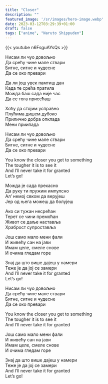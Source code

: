 ```yaml
---
title: "Closer"
description: ""
featured_image: '/sr/images/hero-image.webp'
date: 2023-03-12T03:29:39+01:00
draft: false
tags: ["anime", "Naruto Shippuden"]
---
```


{{< youtube n6FsguAYsQs >}}

Нисам ли чуо довољно  
Да срећу чине мале ствари  
Битне, ситне и чудесне  
Да се око превари

Да ли још увек памтиш дан  
Када те срећа пратила  
Можда баш сада није час  
Да се тога присећаш

Хоћу да стојим усправно  
Плућима дишем дубоко  
Прилично добра опклада  
Мени приипада

Нисам ли чуо довољно  
Да срећу чине мале ствари  
Битне, ситне и чудесне  
Да се око превари

You know the closer you get to something  
The tougher it is to see it  
And I’ll never take it for granted  
Let’s go!

Можда је сада прекасно  
Да руку ти пружим импулсно  
Ал’ немој свком да верујеш  
Јер од њега можеш да болујеш

Ако си тужан несрећан  
Терет се чини премоћан  
Живот се даље наставља  
Храброст супроставља

Још само мало мени фали  
И живећу сан на јави  
Имам целе, смеле снове  
И очима гледам горе

Знај да што више дајеш у намери  
Теже је да јој се замери  
And I’ll never take it for granted  
Let’s go!

Нисам ли чуо довољно  
Да срећу чине мале ствари  
Битне, ситне и чудесне  
Да се око превари

You know the closer you get to something  
The tougher it is to see it  
And I’ll never take it for granted

Још само мало мени фали  
И живећу сан на јави  
Имам целе, смеле снове  
И очима гледам горе

Знај да што више дајеш у намери  
Теже је да јој се замери  
And I’ll never take it for granted  
Let’s go!
